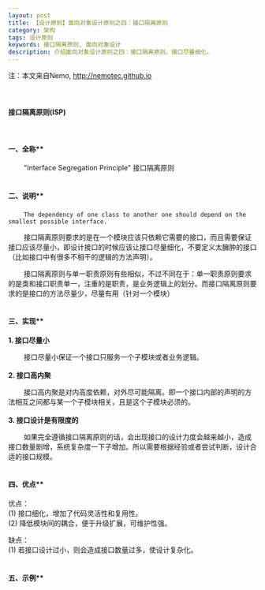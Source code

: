 ```yaml
---
layout: post
title: 【设计原则】面向对象设计原则之四：接口隔离原则
category: 架构
tags: 设计原则
keywords: 接口隔离原则, 面向对象设计
description: 介绍面向对象设计原则之四：接口隔离原则。接口尽量细化。
---
```

注：本文来自Nemo, http://nemotec.github.io  
&nbsp;  
&nbsp;  


#### **接口隔离原则(ISP)**  
&nbsp;  

#### 一、全称**  

&nbsp;&nbsp;&nbsp;&nbsp;&nbsp;&nbsp;&nbsp;&nbsp;"Interface Segregation Principle" 接口隔离原则  
&nbsp;  

#### 二、说明**  

&nbsp;&nbsp;&nbsp;&nbsp;&nbsp;&nbsp;&nbsp;&nbsp;``The dependency of one class to another one should depend on the smallest possible interface.``  

&nbsp;&nbsp;&nbsp;&nbsp;&nbsp;&nbsp;&nbsp;&nbsp;接口隔离原则要求的是在一个模块应该只依赖它需要的接口，而且需要保证接口应该尽量小，即设计接口的时候应该让接口尽量细化，不要定义太臃肿的接口（比如接口中有很多不相干的逻辑的方法声明）。  

&nbsp;&nbsp;&nbsp;&nbsp;&nbsp;&nbsp;&nbsp;&nbsp;接口隔离原则与单一职责原则有些相似，不过不同在于：单一职责原则要求的是类和接口职责单一，注重的是职责，是业务逻辑上的划分。而接口隔离原则要求的是接口的方法尽量少，尽量有用（针对一个模块）  
&nbsp;  

#### 三、实现**  

**1. 接口尽量小**  

&nbsp;&nbsp;&nbsp;&nbsp;&nbsp;&nbsp;&nbsp;&nbsp;接口尽量小保证一个接口只服务一个子模块或者业务逻辑。  
&nbsp;  
**2. 接口高内聚**  

&nbsp;&nbsp;&nbsp;&nbsp;&nbsp;&nbsp;&nbsp;&nbsp;接口高内聚是对内高度依赖，对外尽可能隔离。即一个接口内部的声明的方法相互之间都与某一个子模块相关，且是这个子模块必须的。  
&nbsp;  
**3. 接口设计是有限度的**  

&nbsp;&nbsp;&nbsp;&nbsp;&nbsp;&nbsp;&nbsp;&nbsp;如果完全遵循接口隔离原则的话，会出现接口的设计力度会越来越小，造成接口数量剧增，系统复杂度一下子增加。所以需要根据经验或者尝试判断，设计合适的接口规模。  
&nbsp;  

#### 四、优点**  

优点：  
(1) 接口细化，增加了代码灵活性和复用性。  
(2) 降低模块间的耦合，便于升级扩展，可维护性强。  

缺点：  
(1) 若接口设计过小，则会造成接口数量过多，使设计复杂化。  
&nbsp;  

#### 五、示例**  

&nbsp;  
